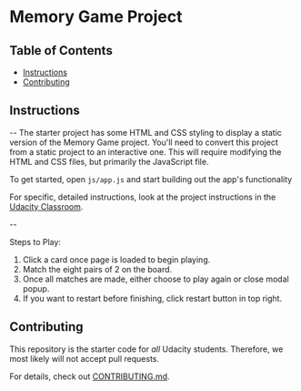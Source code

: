 # Memory Game Project

## Table of Contents

* [Instructions](#instructions)
* [Contributing](#contributing)

## Instructions

--
The starter project has some HTML and CSS styling to display a static version of the Memory Game project. You'll need to convert this project from a static project to an interactive one. This will require modifying the HTML and CSS files, but primarily the JavaScript file.

To get started, open `js/app.js` and start building out the app's functionality

For specific, detailed instructions, look at the project instructions in the [Udacity Classroom](https://classroom.udacity.com/me).

--

Steps to Play:
1) Click a card once page is loaded to begin playing.
2) Match the eight pairs of 2 on the board.
3) Once all matches are made, either choose to play again or close modal popup.
4) If you want to restart before finishing, click restart button in top right.

## Contributing

This repository is the starter code for _all_ Udacity students. Therefore, we most likely will not accept pull requests.

For details, check out [CONTRIBUTING.md](CONTRIBUTING.md).
